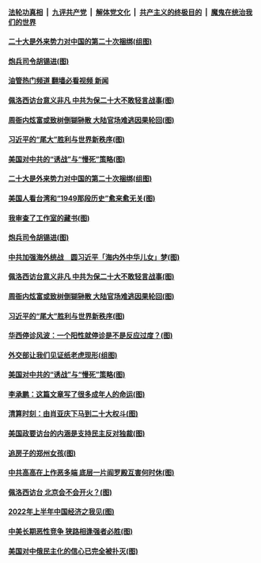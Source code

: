####  [法轮功真相](../../../../basic/blob/master/README.md?t=08041801) &nbsp;|&nbsp; [九评共产党](../../../../9ping.md/blob/master/README.md?t=08041801) &nbsp;|&nbsp; [解体党文化](../../../../jtdwh.md/blob/master/README.md?t=08041801)  &nbsp;|&nbsp; [共产主义的终极目的](../../../../gczydzjmd.md/blob/master/README.md?t=08041801) &nbsp;|&nbsp; [魔鬼在统治我们的世界](../../../../mgztzwmdsj.md/blob/master/README.md?t=08041801) 

#### [二十大是外来势力对中国的第二十次捆绑(组图)](../pages/p4/1012626.md?t=08041801) 

#### [炮兵司令胡锡进(图)](../pages/p4/1013462.md?t=08041801) 

#### [油管热门频道 翻墙必看视频 新闻](http://45.76.130.85:81/youtube.html?08041801)

#### [佩洛西访台意义非凡 中共为保二十大不敢轻言战事(图)](../pages/p4/1013457.md?t=08041801) 

#### [周衙内炫富或致树倒猢狲散 大陆官场难逃因果轮回(图)](../pages/p4/1013357.md?t=08041801) 

#### [习近平的“尾大”胜利与世界新秩序(图)](../pages/p4/1013363.md?t=08041801) 

#### [美国对中共的“诱战”与“慢死”策略(图)](../pages/p4/1013295.md?t=08041801) 

#### [二十大是外来势力对中国的第二十次捆绑(组图)](../pages/p4/1012626.md?t=08041801) 

#### [美国人看台湾和“1949那段历史”愈来愈无关(图)](../pages/p4/1013467.md?t=08041801) 

#### [我审查了工作室的藏书(图)](../pages/p4/1013470.md?t=08041801) 

#### [炮兵司令胡锡进(图)](../pages/p4/1013462.md?t=08041801) 

#### [中共加强海外统战　圆习近平「海内外中华儿女」梦(图)](../pages/p4/1013464.md?t=08041801) 

#### [佩洛西访台意义非凡 中共为保二十大不敢轻言战事(图)](../pages/p4/1013457.md?t=08041801) 

#### [周衙内炫富或致树倒猢狲散 大陆官场难逃因果轮回(图)](../pages/p4/1013357.md?t=08041801) 

#### [习近平的“尾大”胜利与世界新秩序(图)](../pages/p4/1013363.md?t=08041801) 

#### [华西停诊风波：一个阳性就停诊是不是反应过度？(图)](../pages/p4/1013378.md?t=08041801) 

#### [外交部让我们见证纸老虎现形(组图)](../pages/p4/1013376.md?t=08041801) 

#### [美国对中共的“诱战”与“慢死”策略(图)](../pages/p4/1013295.md?t=08041801) 

#### [李承鹏：这篇文章写了很多成年人的命运(图)](../pages/p4/1013365.md?t=08041801) 

#### [清算时刻：由肖亚庆下马到二十大权斗(图)](../pages/p4/1013274.md?t=08041801) 

#### [美国政要访台的内涵是支持民主反对独裁(图)](../pages/p4/1013277.md?t=08041801) 

#### [追房子的郑州女孩(图)](../pages/p4/1013238.md?t=08041801) 

#### [中共高高在上作恶多端 底层一片阎罗殿互害何时休(图)](../pages/p4/1013271.md?t=08041801) 

#### [佩洛西访台 北京会不会开火？(图)](../pages/p4/1013275.md?t=08041801) 

#### [2022年上半年中国经济之我见(图)](../pages/p4/1013189.md?t=08041801) 

#### [中美长期恶性竞争 狭路相逢强者必胜(图)](../pages/p4/1013188.md?t=08041801) 

#### [美国对中俄民主化的信心已完全被扑灭(图)](../pages/p4/1013185.md?t=08041801) 

<img src='http://gfw-breaker.win/goodnews/indexes/p4.md' width='0px' height='0px'/>

